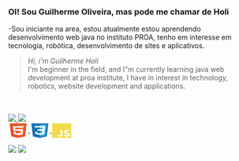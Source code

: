 ### OI! Sou Guilherme Oliveira, mas pode me chamar de Holi

-Sou iniciante na area, estou atualmente estou aprendendo desenvolvimento web java no instituto PROA, tenho em interesse em tecnologia, robótica, desenvolvimento de sites e aplicativos.

>*Hi, i'm Guilherme Holi*<br>
>I'm beginner in the field, and I"m currently learning java web development at proa institute, I have in interest in technology, robotics, website development and applications.
<br>
<div style="display: inline_block">
 <br>
 <a href="https://github.com/guiH0l1">
  <img height="180em" src="https://github-readme-stats.vercel.app/api?username=guiH0l1&show_icons=true&theme=dark&include_all_commits=true&count_private=true"/>
  <img height="180em" src="https://github-readme-stats.vercel.app/api/top-langs/?username=guiH0l1&layout=compact&langs_count=7&theme=dark"/>
  </div>
   
   <div> 
   <img align="center" alt="Holi-HTML" height="30" width="40" src="https://github.com/devicons/devicon/blob/master/icons/html5/html5-original.svg">
  <img align="center" alt="Holi-CSS" height="30" width="40" src="https://raw.githubusercontent.com/devicons/devicon/master/icons/css3/css3-original.svg">
  <img align="center" alt="Holi-Js" height="30" width="40" src="https://github.com/devicons/devicon/blob/master/icons/javascript/javascript-plain.svg">
   
 </div>
 

  <a href = "mailto:guilhermeholi09@gmail.com"><img src="https://img.shields.io/badge/-Gmail-%23333?style=for-the-badge&logo=gmail&logoColor=white" target="_blank"></a>
  <a href="https://www.linkedin.com/in/guilherme-holi/" target="_blank"><img src="https://img.shields.io/badge/-LinkedIn-%230077B5?style=for-the-badge&logo=linkedin&logoColor=white" target="_blank"></a> 

